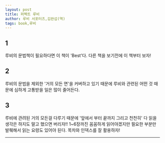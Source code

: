 ```yaml
---
layout: post
title: 퍼펙트 루비
author: 루비 서포터즈,김완섭(역)
tags: book,루비
---
```


## 1
루비의 문법책이 필요하다면 이 책이 'Best'다. 다른 책을 보기전에 이 책부터 보자!

## 2
루비의 문법을 제외한 '거의 모든 면'을 커버하고 있기 때문에 루비와 관련된 어떤 것 때문에 심하게 고통받을 일은 많이 줄어든다.

## 3
루비에 관려된 거의 모든걸 다루기 때문에 '앞에서 부터 끝까지 그리고 천천히' 다 읽을 생각은 하지도 말고 했으면 버리자!! 1~6장까진 꼼꼼하게 읽어야겠지만 필요한 부분만 발췌해서 읽는 요령도 있어야 된다. 목차와 인덱스를 잘 활용하자!


----

